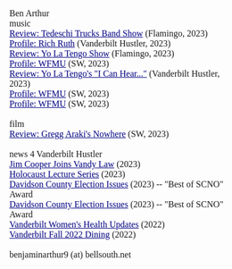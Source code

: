 <style type="text/css">
<!--
 p
	{margin-bottom:.0002pt;
	font-size:12.0pt;
	font-family:"Times New Roman";
	margin-left:0.5in; margin-right:0.5in; margin-top:0in;}
	
	a:link { color: Navy; }
    a:hover {
     background-color: #99CCFF;
     text-decoration: none;
     color: Black;
     }
     a:visited {color: Gray;}
-->
</style>

<body>
<p>&nbsp;</p>
<p>Ben Arthur</p>
<p>music</p>
<p><a href="https://href.li/?https://flamingomag.com/2023/07/13/tedeschi-trucks-band-american-music/">Review: Tedeschi Trucks Band Show</a> (Flamingo, 2023)</p>
<p><a href="https://vanderbilthustler.com/2023/06/10/exploring-the-world-of-space-jazz-with-rich-ruth/">Profile: Rich Ruth</a> (Vanderbilt Hustler, 2023)</p>
<p><a href="https://vanderbilthustler.com/2023/03/20/yo-la-tengo-performs-deep-cuts-in-drag-protesting-recent-tennessee-law/">Review: Yo La Tengo Show</a> (Flamingo, 2023)</p>
<p><a href="https://sammysworld.org/the-internet-vs-the-airwaves/">Profile: WFMU</a> (SW, 2023)
<p><a href="https://vanderbilthustler.com/2022/11/28/return-to-hot-chicken-yo-la-tengos-i-can-hear-the-heart-beating-as-one-turns-25/">Review: Yo La Tengo's "I Can Hear..."</a> (Vanderbilt Hustler, 2023)
<p><a href="https://sammysworld.org/the-internet-vs-the-airwaves/">Profile: WFMU</a> (SW, 2023)
<p><a href="https://sammysworld.org/the-internet-vs-the-airwaves/">Profile: WFMU</a> (SW, 2023)

<p>&nbsp;</p>
 <p>film</p>
<p><a href="https://sammysworld.org/nowhere-and-the-inversion-of-the-teen-movie/">Review: Gregg Araki's Nowhere</a> (SW, 2023)
<p>&nbsp;</p>
 <p>news 4 Vanderbilt Hustler</p>
<p><a href="https://vanderbilthustler.com/2023/09/10/former-nashville-rep-jim-cooper-joins-vanderbilt-law-as-distinguished-scholar-in-residence/">Jim Cooper Joins Vandy Law</a> (2023)
<p><a href="https://vanderbilthustler.com/2022/11/20/holocaust-survivor-elizabeth-wilf-speaks-at-november-holocaust-lecture-series/">Holocaust Lecture Series</a> (2023)
<p><a href="https://vanderbilthustler.com/2022/11/11/davidson-county-election-commission-issues-incorrect-ballots-settles-lawsuit-with-aclu/">Davidson County Election Issues</a> (2023) -- "Best of SCNO" Award
<p><a href="https://vanderbilthustler.com/2022/11/11/davidson-county-election-commission-issues-incorrect-ballots-settles-lawsuit-with-aclu/">Davidson County Election Issues</a> (2023) -- "Best of SCNO" Award
<p><a href="https://vanderbilthustler.com/2022/08/18/vanderbilt-lengthens-paid-parental-leave-to-hire-womens-health-coordinator/">Vanderbilt Women's Health Updates</a> (2022)
<p><a href ="https://vanderbilthustler.com/2022/07/19/a-look-into-fall-2022-dining/">Vanderbilt Fall 2022 Dining</a> (2022)


<p>&nbsp;</p>
<p>benjaminarthur9 (at) bellsouth.net</p>
